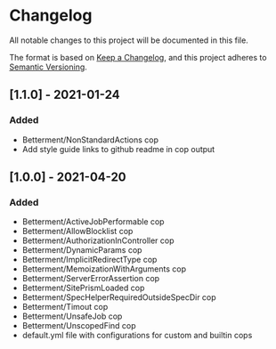 # Changelog
All notable changes to this project will be documented in this file.

The format is based on [Keep a Changelog](https://keepachangelog.com/en/1.0.0/),
and this project adheres to [Semantic Versioning](https://semver.org/spec/v2.0.0.html).

## [1.1.0] - 2021-01-24
### Added
 - Betterment/NonStandardActions cop
 - Add style guide links to github readme in cop output

## [1.0.0] - 2021-04-20
### Added
 - Betterment/ActiveJobPerformable cop
 - Betterment/AllowBlocklist cop
 - Betterment/AuthorizationInController cop
 - Betterment/DynamicParams cop
 - Betterment/ImplicitRedirectType cop
 - Betterment/MemoizationWithArguments cop
 - Betterment/ServerErrorAssertion cop
 - Betterment/SitePrismLoaded cop
 - Betterment/SpecHelperRequiredOutsideSpecDir cop
 - Betterment/Timout cop
 - Betterment/UnsafeJob cop
 - Betterment/UnscopedFind cop
 - default.yml file with configurations for custom and builtin cops
